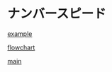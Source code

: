 # ナンバースピード
[example](example.puml)
<!--@import "example.puml" -->
[flowchart](flowchart.puml)
<!--@import "flowchart.puml" -->
[main](main.puml)
<!-- @import "main.puml" -->
